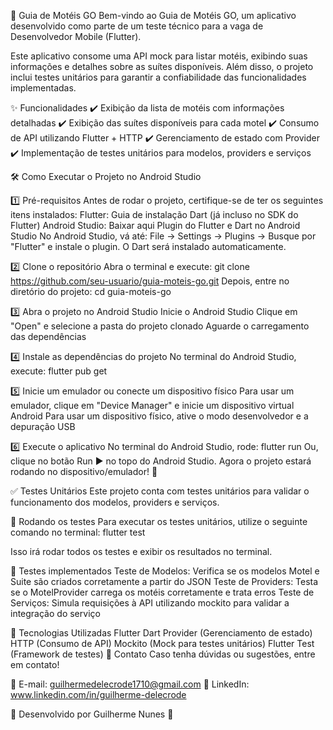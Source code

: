 📱 Guia de Motéis GO
Bem-vindo ao Guia de Motéis GO, um aplicativo desenvolvido como parte de um teste técnico para a vaga de Desenvolvedor Mobile (Flutter).

Este aplicativo consome uma API mock para listar motéis, exibindo suas informações e detalhes sobre as suítes disponíveis. Além disso, o projeto inclui testes unitários para garantir a confiabilidade das funcionalidades implementadas.

✨ Funcionalidades
✔️ Exibição da lista de motéis com informações detalhadas
✔️ Exibição das suítes disponíveis para cada motel
✔️ Consumo de API utilizando Flutter + HTTP
✔️ Gerenciamento de estado com Provider
✔️ Implementação de testes unitários para modelos, providers e serviços

🛠️ Como Executar o Projeto no Android Studio

1️⃣ Pré-requisitos
Antes de rodar o projeto, certifique-se de ter os seguintes itens instalados:
Flutter: Guia de instalação
Dart (já incluso no SDK do Flutter)
Android Studio: Baixar aqui
Plugin do Flutter e Dart no Android Studio
No Android Studio, vá até:
File → Settings → Plugins → Busque por "Flutter" e instale o plugin. O Dart será instalado automaticamente.

2️⃣ Clone o repositório
Abra o terminal e execute:
git clone https://github.com/seu-usuario/guia-moteis-go.git
Depois, entre no diretório do projeto:
cd guia-moteis-go

3️⃣ Abra o projeto no Android Studio
Inicie o Android Studio
Clique em "Open" e selecione a pasta do projeto clonado
Aguarde o carregamento das dependências

4️⃣ Instale as dependências do projeto
No terminal do Android Studio, execute:
flutter pub get

5️⃣ Inicie um emulador ou conecte um dispositivo físico
Para usar um emulador, clique em "Device Manager" e inicie um dispositivo virtual Android
Para usar um dispositivo físico, ative o modo desenvolvedor e a depuração USB

6️⃣ Execute o aplicativo
No terminal do Android Studio, rode:
flutter run
Ou, clique no botão Run ▶ no topo do Android Studio.
Agora o projeto estará rodando no dispositivo/emulador! 🚀

✅ Testes Unitários
Este projeto conta com testes unitários para validar o funcionamento dos modelos, providers e serviços.

🔹 Rodando os testes
Para executar os testes unitários, utilize o seguinte comando no terminal:
flutter test

Isso irá rodar todos os testes e exibir os resultados no terminal.

🔹 Testes implementados
Teste de Modelos: Verifica se os modelos Motel e Suite são criados corretamente a partir do JSON
Teste de Providers: Testa se o MotelProvider carrega os motéis corretamente e trata erros
Teste de Serviços: Simula requisições à API utilizando mockito para validar a integração do serviço

📌 Tecnologias Utilizadas
Flutter
Dart
Provider (Gerenciamento de estado)
HTTP (Consumo de API)
Mockito (Mock para testes unitários)
Flutter Test (Framework de testes)
📩 Contato
Caso tenha dúvidas ou sugestões, entre em contato!

📧 E-mail: guilhermedelecrode1710@gmail.com
🔗 LinkedIn: www.linkedin.com/in/guilherme-delecrode

🎯 Desenvolvido por Guilherme Nunes 🚀